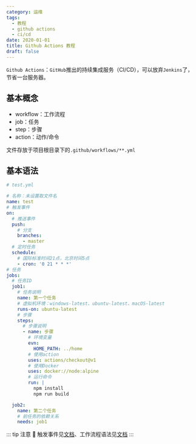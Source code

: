 ```yaml
---
category: 运维
tags:
  - 教程
  - github actions
  - ci/cd
date: 2020-01-01
title: Github Actions 教程
draft: false
---
```


`Github Actions`：`GitHub`推出的持续集成服务（CI/CD），可以放弃`Jenkins`了，节省一台服务器。

<!-- more -->

## 基本概念

- workflow：工作流程
- job：任务
- step：步骤
- action：动作/命令

文件存放于项目根目录下的`.github/workflows/**.yml`

## 基本语法
```yml
# test.yml

# 名称：未设置取文件名
name: test
# 触发事件
on:
  # 推送事件
  push:
    # 分支
    branches:
      - master
  # 定时任务
  schedule:
    # 国际标准时间21点，北京时间5点
    - cron: '0 21 * * *'
# 任务
jobs:
  # 任务ID
  job1:
    # 任务说明
    name: 第一个任务
    # 虚拟机环境：windows-latest、ubuntu-latest、macOS-latest
    runs-on: ubuntu-latest
    # 步骤
    steps:
      # 步骤说明
      - name: 步骤
        # 环境变量
        evn:
          HOME_PATH: ../home
        # 使用action
        uses: actions/checkout@v1
        # 使用Docker
        uses: docker://node:alpine
        # 运行命令
        run: |
          npm install
          npm run build

  job2:
    name: 第二个任务
    # 前任务的依赖关系
    needs: job1
```

::: tip 注意
:loudspeaker: 触发事件见[文档][1]、工作流程语法见[文档][2]
:::

[1]:https://help.github.com/cn/actions/automating-your-workflow-with-github-actions/events-that-trigger-workflows
[2]:https://help.github.com/cn/actions/automating-your-workflow-with-github-actions/workflow-syntax-for-github-actions
